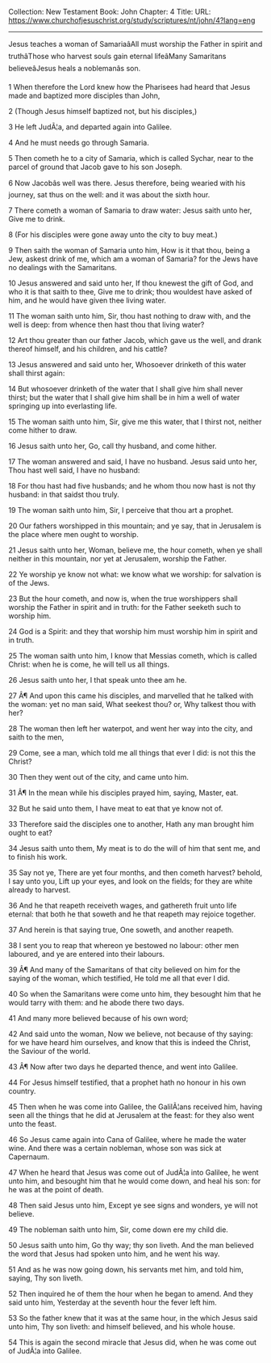 Collection: New Testament
Book: John
Chapter: 4
Title: 
URL: https://www.churchofjesuschrist.org/study/scriptures/nt/john/4?lang=eng

---

Jesus teaches a woman of SamariaâAll must worship the Father in spirit and truthâThose who harvest souls gain eternal lifeâMany Samaritans believeâJesus heals a noblemanâs son.

1 When therefore the Lord knew how the Pharisees had heard that Jesus made and baptized more disciples than John,

2 (Though Jesus himself baptized not, but his disciples,)

3 He left JudÃ¦a, and departed again into Galilee.

4 And he must needs go through Samaria.

5 Then cometh he to a city of Samaria, which is called Sychar, near to the parcel of ground that Jacob gave to his son Joseph.

6 Now Jacobâs well was there. Jesus therefore, being wearied with his journey, sat thus on the well: and it was about the sixth hour.

7 There cometh a woman of Samaria to draw water: Jesus saith unto her, Give me to drink.

8 (For his disciples were gone away unto the city to buy meat.)

9 Then saith the woman of Samaria unto him, How is it that thou, being a Jew, askest drink of me, which am a woman of Samaria? for the Jews have no dealings with the Samaritans.

10 Jesus answered and said unto her, If thou knewest the gift of God, and who it is that saith to thee, Give me to drink; thou wouldest have asked of him, and he would have given thee living water.

11 The woman saith unto him, Sir, thou hast nothing to draw with, and the well is deep: from whence then hast thou that living water?

12 Art thou greater than our father Jacob, which gave us the well, and drank thereof himself, and his children, and his cattle?

13 Jesus answered and said unto her, Whosoever drinketh of this water shall thirst again:

14 But whosoever drinketh of the water that I shall give him shall never thirst; but the water that I shall give him shall be in him a well of water springing up into everlasting life.

15 The woman saith unto him, Sir, give me this water, that I thirst not, neither come hither to draw.

16 Jesus saith unto her, Go, call thy husband, and come hither.

17 The woman answered and said, I have no husband. Jesus said unto her, Thou hast well said, I have no husband:

18 For thou hast had five husbands; and he whom thou now hast is not thy husband: in that saidst thou truly.

19 The woman saith unto him, Sir, I perceive that thou art a prophet.

20 Our fathers worshipped in this mountain; and ye say, that in Jerusalem is the place where men ought to worship.

21 Jesus saith unto her, Woman, believe me, the hour cometh, when ye shall neither in this mountain, nor yet at Jerusalem, worship the Father.

22 Ye worship ye know not what: we know what we worship: for salvation is of the Jews.

23 But the hour cometh, and now is, when the true worshippers shall worship the Father in spirit and in truth: for the Father seeketh such to worship him.

24 God is a Spirit: and they that worship him must worship him in spirit and in truth.

25 The woman saith unto him, I know that Messias cometh, which is called Christ: when he is come, he will tell us all things.

26 Jesus saith unto her, I that speak unto thee am he.

27 Â¶ And upon this came his disciples, and marvelled that he talked with the woman: yet no man said, What seekest thou? or, Why talkest thou with her?

28 The woman then left her waterpot, and went her way into the city, and saith to the men,

29 Come, see a man, which told me all things that ever I did: is not this the Christ?

30 Then they went out of the city, and came unto him.

31 Â¶ In the mean while his disciples prayed him, saying, Master, eat.

32 But he said unto them, I have meat to eat that ye know not of.

33 Therefore said the disciples one to another, Hath any man brought him ought to eat?

34 Jesus saith unto them, My meat is to do the will of him that sent me, and to finish his work.

35 Say not ye, There are yet four months, and then cometh harvest? behold, I say unto you, Lift up your eyes, and look on the fields; for they are white already to harvest.

36 And he that reapeth receiveth wages, and gathereth fruit unto life eternal: that both he that soweth and he that reapeth may rejoice together.

37 And herein is that saying true, One soweth, and another reapeth.

38 I sent you to reap that whereon ye bestowed no labour: other men laboured, and ye are entered into their labours.

39 Â¶ And many of the Samaritans of that city believed on him for the saying of the woman, which testified, He told me all that ever I did.

40 So when the Samaritans were come unto him, they besought him that he would tarry with them: and he abode there two days.

41 And many more believed because of his own word;

42 And said unto the woman, Now we believe, not because of thy saying: for we have heard him ourselves, and know that this is indeed the Christ, the Saviour of the world.

43 Â¶ Now after two days he departed thence, and went into Galilee.

44 For Jesus himself testified, that a prophet hath no honour in his own country.

45 Then when he was come into Galilee, the GalilÃ¦ans received him, having seen all the things that he did at Jerusalem at the feast: for they also went unto the feast.

46 So Jesus came again into Cana of Galilee, where he made the water wine. And there was a certain nobleman, whose son was sick at Capernaum.

47 When he heard that Jesus was come out of JudÃ¦a into Galilee, he went unto him, and besought him that he would come down, and heal his son: for he was at the point of death.

48 Then said Jesus unto him, Except ye see signs and wonders, ye will not believe.

49 The nobleman saith unto him, Sir, come down ere my child die.

50 Jesus saith unto him, Go thy way; thy son liveth. And the man believed the word that Jesus had spoken unto him, and he went his way.

51 And as he was now going down, his servants met him, and told him, saying, Thy son liveth.

52 Then inquired he of them the hour when he began to amend. And they said unto him, Yesterday at the seventh hour the fever left him.

53 So the father knew that it was at the same hour, in the which Jesus said unto him, Thy son liveth: and himself believed, and his whole house.

54 This is again the second miracle that Jesus did, when he was come out of JudÃ¦a into Galilee.
